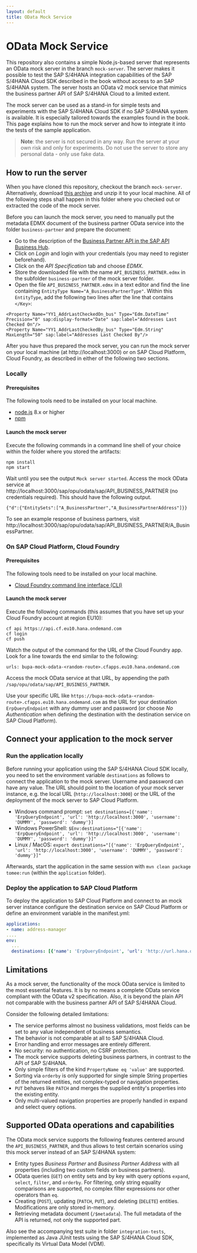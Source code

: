 ```yaml
---
layout: default
title: OData Mock Service
---
```

# OData Mock Service
This repository also contains a simple Node.js-based server that represents an OData mock server in the branch `mock-server`.
The server makes it possible to test the SAP S/4HANA integration capabilities of the SAP S/4HANA Cloud SDK described in the book without access to an SAP S/4HANA system.
The server hosts an OData v2 mock service that mimics the business partner API of SAP S/4HANA Cloud to a limited extent.

The mock server can be used as a stand-in for simple tests and experiments with the SAP S/4HANA Cloud SDK if no SAP S/4HANA system is available.
It is especially tailored towards the examples found in the book.
This page explains how to run the mock server and how to integrate it into the tests of the sample application.

> **Note**: the server is not secured in any way. Run the server at your own risk and only for experiments. Do not use the server to store any personal data - only use fake data.

## How to run the server
When you have cloned this repository, checkout the branch `mock-server`.
Alternatively, download [this archive](https://github.com/SAP/cloud-s4-sdk-book/archive/mock-server.zip) and unzip it to your local machine.
All of the following steps shall happen in this folder where you checked out or extracted the code of the mock server.

Before you can launch the mock server, you need to manually put the metadata EDMX document of the business partner OData service into the folder `business-partner` and prepare the document:
* Go to the description of the [Business Partner API in the SAP API Business Hub](https://api.sap.com/api/API_BUSINESS_PARTNER/overview).
* Click on *Login* and login with your credentials (you may need to register beforehand).
* Click on the *API Specification* tab and choose *EDMX*.
* Store the downloaded file with the name `API_BUSINESS_PARTNER.edmx` in the subfolder `business-partner` of the mock server folder.
* Open the file `API_BUSINESS_PARTNER.edmx` in a text editor and find the line containing `EntityType Name="A_BusinessPartnerType"`. Within this `EntityType`, add the following two lines after the line that contains `</Key>`:

```
<Property Name="YY1_AddrLastCheckedOn_bus" Type="Edm.DateTime" Precision="0" sap:display-format="Date" sap:label="Addresses Last Checked On"/>
<Property Name="YY1_AddrLastCheckedBy_bus" Type="Edm.String" MaxLength="50" sap:label="Addresses Last Checked By"/>
```

After you have thus prepared the mock server, you can run the mock server on your local machine (at http://localhost:3000) or on SAP Cloud Platform, Cloud Foundry, as described in either of the following two sections.

### Locally
#### Prerequisites
The following tools need to be installed on your local machine.
* [node.js](https://nodejs.org) 8.x or higher
* [npm](http://npmjs.com)

#### Launch the mock server
Execute the following commands in a command line shell of your choice within the folder where you stored the artifacts:
```
npm install
npm start
```

Wait until you see the output `Mock server started`. Access the mock OData service at http://localhost:3000/sap/opu/odata/sap/API_BUSINESS_PARTNER (no credentials required).
This should have the following output.
```
{"d":{"EntitySets":["A_BusinessPartner","A_BusinessPartnerAddress"]}}
```
To see an example response of business partners, visit http://localhost:3000/sap/opu/odata/sap/API_BUSINESS_PARTNER/A_BusinessPartner.

### On SAP Cloud Platform, Cloud Foundry
#### Prerequisites
The following tools need to be installed on your local machine.
* [Cloud Foundry command line interface (CLI)](https://docs.cloudfoundry.org/cf-cli/install-go-cli.html)

#### Launch the mock server
Execute the following commands (this assumes that you have set up your Cloud Foundry account at region EU10):
```
cf api https://api.cf.eu10.hana.ondemand.com
cf login
cf push
```

Watch the output of the command for the URL of the Cloud Foundry app. Look for a line towards the end similar to the following:
```
urls: bupa-mock-odata-<random-route>.cfapps.eu10.hana.ondemand.com
```
Access the mock OData service at that URL, by appending the path `/sap/opu/odata/sap/API_BUSINESS_PARTNER`.

Use your specific URL like `https://bupa-mock-odata-<random-route>.cfapps.eu10.hana.ondemand.com` as the URL for your destination `ErpQueryEndpoint` with any dummy user and password (or choose _No Authentication_ when defining the destination with the destination service on SAP Cloud Platform).

## Connect your application to the mock server

### Run the application locally
Before running your application using the SAP S/4HANA Cloud SDK locally, you need to set the environment variable `destinations` as follows to connect the application to the mock server.
Username and password can have any value. 
The URL should point to the location of your mock server instance, e.g. the local URL (`http://localhost:3000`) or the URL of the deployment of the mock server to SAP Cloud Platform.

* Windows command prompt: `set destinations=[{'name': 'ErpQueryEndpoint', 'url': 'http://localhost:3000', 'username': 'DUMMY', 'password': 'dummy'}]`
* Windows PowerShell: `$Env:destinations="[{'name': 'ErpQueryEndpoint', 'url': 'http://localhost:3000', 'username': 'DUMMY', 'password': 'dummy'}]"`
* Linux / MacOS: `export destinations="[{'name': 'ErpQueryEndpoint', 'url': 'http://localhost:3000', 'username': 'DUMMY', 'password': 'dummy'}]"`

Afterwards, start the application in the same session with `mvn clean package tomee:run` (within the `application` folder).

### Deploy the application to SAP Cloud Platform

To deploy the application to SAP Cloud Platform and connect to an mock server instance configure the destination service on SAP Cloud Platform or define an environment variable in the manifest.yml:

``` yaml
applications:
- name: address-manager
....
env:
  ...
  destinations: [{'name': 'ErpQueryEndpoint', 'url': 'http://url.hana.ondemand.com', 'username': 'DUMMY', 'password': 'dummy'}]

```

## Limitations
As a mock server, the functionality of the mock OData service is limited to the most essential features. It is by no means a complete OData service compliant with the OData v2 specification. Also, it is beyond the plain API not comparable with the business partner API of SAP S/4HANA Cloud.

Consider the following detailed limitations:
* The service performs almost no business validations, most fields can be set to any value independent of business semantics.
* The behavior is not comparable at all to SAP S/4HANA Cloud.
* Error handling and error messages are entirely different.
* No security: no authentication, no CSRF protection.
* The mock service supports deleting business partners, in contrast to the API of SAP S/4HANA.
* Only simple filters of the kind `PropertyName eq 'value'` are supported.
* Sorting via `orderby` is only supported for single simple String properties of the returned entities, not complex-typed or navigation properties.
* `PUT` behaves like `PATCH` and merges the supplied entity's properties into the existing entity.
* Only multi-valued navigation properties are properly handled in expand and select query options.

## Supported OData operations and capabilities
The OData mock service supports the following features centered around the `API_BUSINESS_PARTNER`, and thus allows to test certain scenarios using this mock server instead of an SAP S/4HANA system:
* Entity types _Business Partner_ and _Business Partner Address_ with all properties (including two custom fields on business partners).
* OData queries (`GET`) on entity sets and by key with query options `expand`, `select`, `filter`, and `orderby`. For filtering, only string equality comparisons are supported, no complex filter expressions nor other operators than `eq`.
* Creating (`POST`), updating (`PATCH`, `PUT`), and deleting (`DELETE`) entities. Modifications are only stored in-memory.
* Retrieving metadata document (`/$metadata`). The full metadata of the API is returned, not only the supported part.

Also see the accompanying test suite in folder `integration-tests`, implemented as Java JUnit tests using the SAP S/4HANA Cloud SDK, specifically its Virtual Data Model (VDM).
